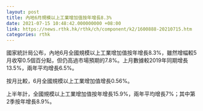 ```yaml
---
layout: post
title: 內地6月規模以上工業增加值按年增長8.3%
date: 2021-07-15 10:48:42.000000000 +08:00
link: https://news.rthk.hk/rthk/ch/component/k2/1600888-20210715.htm
categories: rthk
---
```


國家統計局公布，內地6月全國規模以上工業增加值按年增長8.3%，雖然增幅較5月收窄0.5個百分點，但仍高過市場預期的7.8%。上月數據較2019年同期增長13.5%，兩年平均增長6.5%。

按月比較，6月全國規模以上工業增加值增長0.56%。

上半年計，全國規模以上工業增加值按年增長15.9%，兩年平均增長7%；其中第2季按年增長8.9%。
